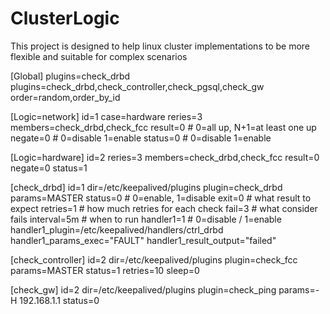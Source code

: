 # ClusterLogic
This project is designed to help linux cluster implementations to be more flexible and suitable for complex scenarios


[Global]
plugins=check_drbd
plugins=check_drbd,check_controller,check_pgsql,check_gw
order=random,order_by_id

[Logic=network]
id=1
case=hardware
reries=3
members=check_drbd,check_fcc
result=0        # 0=all up, N+1=at least one up
negate=0        # 0=disable 1=enable
status=0        # 0=disable 1=enable

[Logic=hardware]
id=2
reries=3
members=check_drbd,check_fcc
result=0
negate=0
status=1


[check_drbd]
id=1
dir=/etc/keepalived/plugins
plugin=check_drbd
params=MASTER
status=0	# 0=enable, 1=disable
exit=0		# what result to expect
retries=1	# how much retries for each check
fail=3		# what consider fails
interval=5m	# when to run
handler1=1	# 0=disable / 1=enable
handler1_plugin=/etc/keepalived/handlers/ctrl_drbd
handler1_params_exec="FAULT"
handler1_result_output="failed"


[check_controller]
id=2
dir=/etc/keepalived/plugins
plugin=check_fcc
params=MASTER
status=1
retries=10
sleep=0

[check_gw]
id=2
dir=/etc/keepalived/plugins
plugin=check_ping
params=-H 192.168.1.1
status=0

